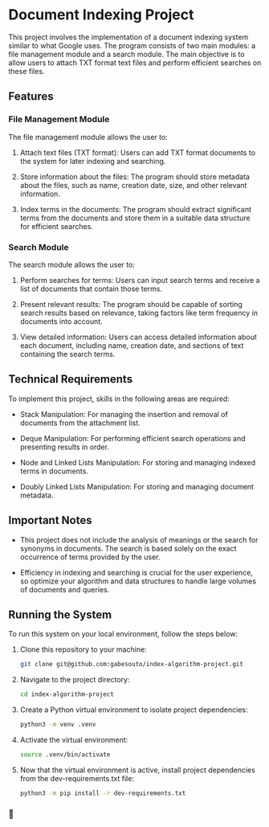 # Document Indexing Project

This project involves the implementation of a document indexing system similar to what Google uses. The program consists of two main modules: a file management module and a search module. The main objective is to allow users to attach TXT format text files and perform efficient searches on these files.

## Features

### File Management Module

The file management module allows the user to:

1. Attach text files (TXT format): Users can add TXT format documents to the system for later indexing and searching.

2. Store information about the files: The program should store metadata about the files, such as name, creation date, size, and other relevant information.

3. Index terms in the documents: The program should extract significant terms from the documents and store them in a suitable data structure for efficient searches.

### Search Module

The search module allows the user to:

1. Perform searches for terms: Users can input search terms and receive a list of documents that contain those terms.

2. Present relevant results: The program should be capable of sorting search results based on relevance, taking factors like term frequency in documents into account.

3. View detailed information: Users can access detailed information about each document, including name, creation date, and sections of text containing the search terms.

## Technical Requirements

To implement this project, skills in the following areas are required:

- Stack Manipulation: For managing the insertion and removal of documents from the attachment list.

- Deque Manipulation: For performing efficient search operations and presenting results in order.

- Node and Linked Lists Manipulation: For storing and managing indexed terms in documents.

- Doubly Linked Lists Manipulation: For storing and managing document metadata.

## Important Notes

- This project does not include the analysis of meanings or the search for synonyms in documents. The search is based solely on the exact occurrence of terms provided by the user.

- Efficiency in indexing and searching is crucial for the user experience, so optimize your algorithm and data structures to handle large volumes of documents and queries.

## Running the System

To run this system on your local environment, follow the steps below:

1. Clone this repository to your machine:

   ```sh
   git clone git@github.com:gabesouto/index-algorithm-project.git

2. Navigate to the project directory:
    ```sh
   cd index-algorithm-project
    
3. Create a Python virtual environment to isolate project dependencies:
     ```sh
     python3 -m venv .venv

4. Activate the virtual environment:
     ```sh
     source .venv/bin/activate

5. Now that the virtual environment is active, install project dependencies from the dev-requirements.txt file:
    ```sh
    python3 -m pip install -r dev-requirements.txt

### 🐍
   


